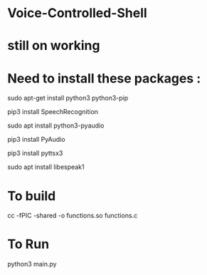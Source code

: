 # Voice-Controlled-Shell
# still on working
# Need to install these packages :

  sudo apt-get install python3 python3-pip 
  
  pip3 install SpeechRecognition
  
  sudo apt install python3-pyaudio
  
  pip3 install PyAudio
  
  pip3 install pyttsx3
  
  sudo apt install libespeak1
  
# To build
  cc -fPIC -shared -o functions.so functions.c
# To Run
  python3 main.py

  
  
